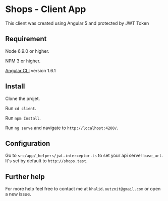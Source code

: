 # Shops - Client App

This client was created using Angular 5 and protected by JWT Token

## Requirement

Node 6.9.0 or higher.

NPM 3 or higher.

[Angular CLI](https://github.com/angular/angular-cli) version 1.6.1

## Install

Clone the projet.

Run `cd client`.

Run `npm Install`.

Run `ng serve` and navigate to `http://localhost:4200/`.

## Configuration

Go to `src/app/_helpers/jwt.interceptor.ts` to set your api server `base_url`. It's set by default to `http://shops.test`.

## Further help

For more help feel free to contact me at `khalid.outznit@gmail.com` or open a new issue.
